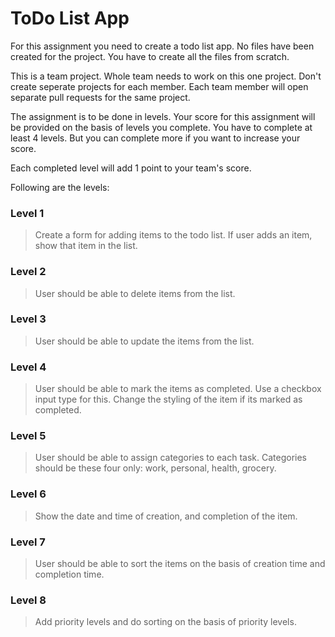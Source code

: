  
 
 # ToDo List App

For this assignment you need to create a todo list app. No files have been created for the project. You have to create all the files from scratch.

This is a team project. Whole team needs to work on this one project. Don't create seperate projects for each member. Each team member will open separate pull requests for the same project.

The assignment is to be done in levels. Your score for this assignment will be provided on the basis of levels you complete. You have to complete at least 4 levels. But you can complete more if you want to increase your score.

Each completed level will add 1 point to your team's score.

Following are the levels:

### Level 1

> Create a form for adding items to the todo list. If user adds an item, show that item in the list.

### Level 2

> User should be able to delete items from the list.

### Level 3

> User should be able to update the items from the list.

### Level 4

> User should be able to mark the items as completed. Use a checkbox input type for this. Change the styling of the item if its marked as completed.

### Level 5

> User should be able to assign categories to each task. Categories should be these four only: work, personal, health, grocery.

### Level 6

> Show the date and time of creation, and completion of the item.

### Level 7

> User should be able to sort the items on the basis of creation time and completion time.

### Level 8

> Add priority levels and do sorting on the basis of priority levels.
